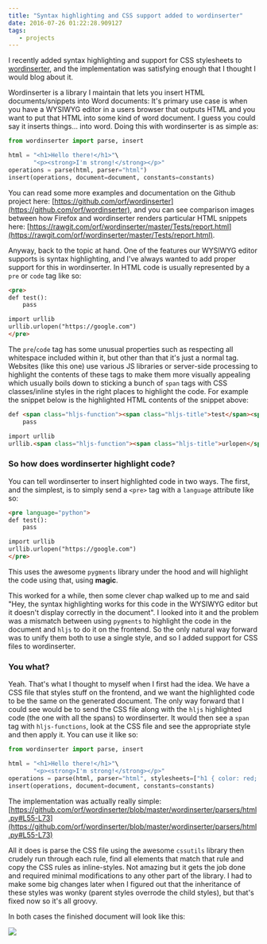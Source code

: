 ```yaml
---
title: "Syntax highlighting and CSS support added to wordinserter"
date: 2016-07-26 01:22:28.909127
tags:
   - projects
---
```


I recently added syntax highlighting and support for CSS stylesheets to [wordinserter](https://github.com/orf/wordinserter), and the implementation was satisfying enough that I thought I would blog about it.

Wordinserter is a library I maintain that lets you insert HTML documents/snippets into Word documents: It's primary use case is when you have a WYSIWYG editor in a users browser that outputs HTML and you want to put that HTML into some kind of word document. I guess you could say it inserts things... into word. Doing this with wordinserter is as simple as:


```python
from wordinserter import parse, insert

html = "<h1>Hello there!</h1>"\
       "<p><strong>I'm strong!</strong></p>"
operations = parse(html, parser="html")
insert(operations, document=document, constants=constants)
```

You can read some more examples and documentation on the Github project here: [https://github.com/orf/wordinserter](https://github.com/orf/wordinserter), and you can see comparison images between how Firefox and wordinserter renders particular HTML snippets here: [https://rawgit.com/orf/wordinserter/master/Tests/report.html](https://rawgit.com/orf/wordinserter/master/Tests/report.html).

Anyway, back to the topic at hand. One of the features our WYSIWYG editor supports is syntax highlighting, and I've always wanted to add proper support for this in wordinserter. In HTML code is usually represented by a `pre` or `code` tag like so:


```html
<pre>
def test():
    pass

import urllib
urllib.urlopen("https://google.com")
</pre>
```

The `pre`/`code` tag has some unusual properties such as respecting all whitespace included within it, but other than that it's just a normal tag. Websites (like this one) use various JS libraries or server-side processing to highlight the contents of these tags to make them more visually appealing which usually boils down to sticking a bunch of `span` tags with CSS classes/inline styles in the right places to highlight the code. For example the snippet below is the highlighted HTML contents of the snippet above:

```html
def <span class="hljs-function"><span class="hljs-title">test</span><span class="hljs-params">()</span></span>:
    pass

import urllib
urllib.<span class="hljs-function"><span class="hljs-title">urlopen</span><span class="hljs-params">(<span class="hljs-string">"https://google.com"</span>)</span></span>
```

### So how does wordinserter highlight code?

You can tell wordinserter to insert highlighted code in two ways. The first, and the simplest, is to simply send a `<pre>` tag with a `language` attribute like so:

```html
<pre language="python">
def test():
    pass

import urllib
urllib.urlopen("https://google.com")
</pre>
```

This uses the awesome `pygments` library under the hood and will highlight the code using that, using **magic**.

This worked for a while, then some clever chap walked up to me and said "Hey, the syntax highlighting works for this code in the WYSIWYG editor but it doesn't display correctly in the document". I looked into it and the problem was a mismatch between using `pygments` to highlight the code in the document and `hljs` to do it on the frontend. So the only natural way forward was to unify them both to use a single style, and so I added support for CSS files to wordinserter.

### You what?

Yeah. That's what I thought to myself when I first had the idea. We have a CSS file that styles stuff on the frontend, and we want the highlighted code to be the same on the generated document. The only way forward that I could see would be to send the CSS file along with the `hljs` highlighted code (the one with all the spans) to wordinserter. It would then see a `span` tag with `hljs-functions`, look at the CSS file and see the appropriate style and then apply it. You can use it like so:

```python
from wordinserter import parse, insert

html = "<h1>Hello there!</h1>"\
       "<p><strong>I'm strong!</strong></p>"
operations = parse(html, parser="html", stylesheets=["h1 { color: red; }"])
insert(operations, document=document, constants=constants)
```


The implementation was actually really simple: [https://github.com/orf/wordinserter/blob/master/wordinserter/parsers/html.py#L55-L73](https://github.com/orf/wordinserter/blob/master/wordinserter/parsers/html.py#L55-L73)

All it does is parse the CSS file using the awesome `cssutils` library then crudely run through each rule, find all elements that match that rule and copy the CSS rules as inline-styles. Not amazing but it gets the job done and required minimal modifications to any other part of the library. I had to make some big changes later when I figured out that the inheritance of these styles was wonky (parent styles overrode the child styles), but that's fixed now so it's all groovy.


In both cases the finished document will look like this:


![](./python-code_7FLFY4AH.png)
    